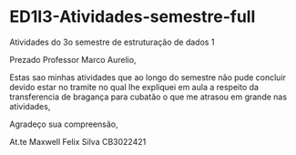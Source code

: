 # ED1I3-Atividades-semestre-full
Atividades do 3o semestre de estruturação de dados 1

Prezado Professor Marco Aurelio,

Estas sao minhas atividades que ao longo do semestre não pude concluir devido estar no tramite no qual lhe expliquei em aula 
a respeito da transferencia de bragança para cubatão o que me atrasou em grande nas atividades,

Agradeço sua compreensão, 

At.te 
Maxwell Felix Silva
CB3022421
